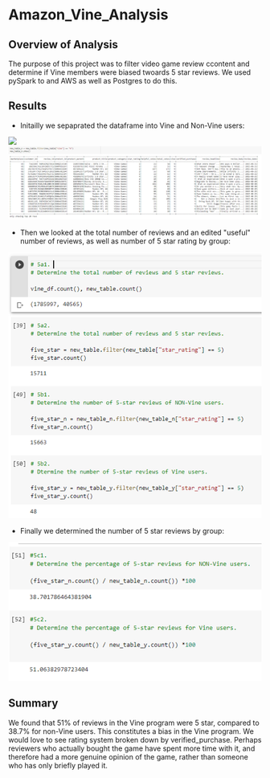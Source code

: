 # Amazon_Vine_Analysis



## Overview of Analysis 

The purpose of this project was to filter video game review ccontent and determine if Vine members were biased twoards 5 star reviews. We used pySpark to and AWS as well as Postgres to do this. 

## Results

- Initailly we sepaprated the dataframe into Vine and Non-Vine users:

![](https://github.com/Mikeblanchard/Amazon_Vine_Analysis/blob/main/Resources/Chal_16.png%20.png)
![](https://github.com/Mikeblanchard/Amazon_Vine_Analysis/blob/main/Resources/Chal_16-2.png%20.png)

- Then we looked at the total number of reviews and an edited "useful" number of reviews, as well as number of 5 star rating by group:

![](https://github.com/Mikeblanchard/Amazon_Vine_Analysis/blob/main/Resources/Chal_16-3.png%20.png)

- Finally we determined the number of 5 star reviews by group:

![](https://github.com/Mikeblanchard/Amazon_Vine_Analysis/blob/main/Resources/Chal_16-4.png%20.png)


## Summary

We found that 51% of reviews in the Vine program were 5 star, compared to 38.7%  for non-Vine users. This constitutes a bias in the Vine program. We would love to see rating system broken down by verified_purchase. Perhaps reviewers who actually bought the game have spent more time with it, and therefore had a more genuine opinion of the game, rather than someone who has only briefly played it.

